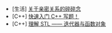 - [生活] [关于亲密关系的碎碎念](../../生活/亲密关系/)
- [C++] [快速入门 C++ 写题！](../../cpp/cpp_for_contests/)
- [C++] [理解 STL —— 迭代器与函数对象](../../cpp/理解%20STL%20-%20迭代器与函数对象/)